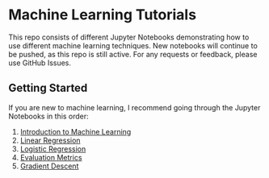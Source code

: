 # Machine Learning Tutorials
This repo consists of different Jupyter Notebooks demonstrating how to use different machine learning techniques. New notebooks will continue to be pushed, as this repo is still active. For any requests or feedback, please use GitHub Issues.

## Getting Started
If you are new to machine learning, I recommend going through the Jupyter Notebooks in this order:

1. [Introduction to Machine Learning](https://github.com/frankiecancino/ML_Tutorials/blob/master/Intro_to_ML.ipynb)
2. [Linear Regression](https://github.com/frankiecancino/ML_Tutorials/blob/master/linear_regression.ipynb)
3. [Logistic Regression](https://github.com/frankiecancino/ML_Tutorials/blob/master/logistic_regression.ipynb)
4. [Evaluation Metrics](https://github.com/frankiecancino/ML_Tutorials/blob/master/evaluation_metrics.ipynb)
5. [Gradient Descent](https://github.com/frankiecancino/ML_Tutorials/blob/master/gradient_descent.ipynb)
